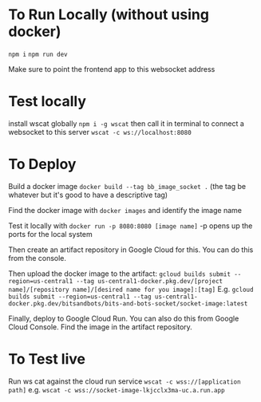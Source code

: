 # To Run Locally (without using docker)
`npm i`
`npm run dev`

Make sure to point the frontend app to this websocket address

# Test locally
install wscat globally `npm i -g wscat`
then call it in terminal to connect a websocket to this server `wscat -c ws://localhost:8080`


# To Deploy
Build a docker image
`docker build --tag bb_image_socket .`
(the tag be whatever but it's good to have a descriptive tag)

Find the docker image with
`docker images` and identify the image name

Test it locally with `docker run -p 8080:8080 [image name]`
-p opens up the ports for the local system

Then create an artifact repository in Google Cloud for this. You can do this from the console.

Then upload the docker image to the artifact:
`gcloud builds submit --region=us-central1 --tag us-central1-docker.pkg.dev/[project name]/[repository name]/[desired name for you image]:[tag]`
E.g.
`gcloud builds submit --region=us-central1 --tag us-central1-docker.pkg.dev/bitsandbots/bits-and-bots-socket/socket-image:latest`

Finally, deploy to Google Cloud Run. You can also do this from Google Cloud Console. Find the image in the artifact repository.

# To Test live
Run ws cat against the cloud run service 
`wscat -c wss://[application path]`
e.g.
`wscat -c wss://socket-image-lkjcclx3ma-uc.a.run.app`    